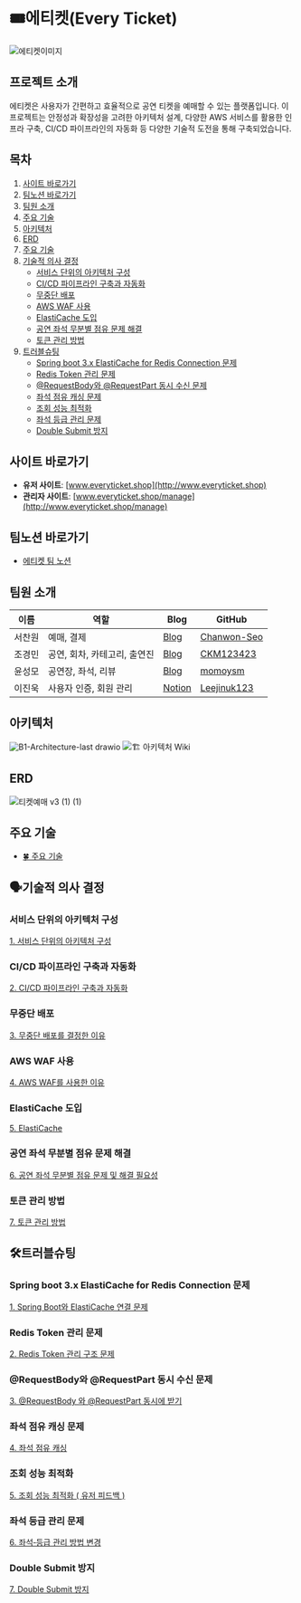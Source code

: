 # 🎟️에티켓(Every Ticket)
![에티켓이미지](https://github.com/user-attachments/assets/34672602-5c6e-4355-9a5e-a0e14ddfa6b1)

## 프로젝트 소개
에티켓은 사용자가 간편하고 효율적으로 공연 티켓을 예매할 수 있는 플랫폼입니다. 이 프로젝트는 안정성과 확장성을 고려한 아키텍처 설계, 다양한 AWS 서비스를 활용한 인프라 구축, CI/CD 파이프라인의 자동화 등 다양한 기술적 도전을 통해 구축되었습니다.

## 목차

1. [사이트 바로가기](#사이트-바로가기)
2. [팀노션 바로가기](#팀노션-바로가기)
3. [팀원 소개](#팀원-소개)
4. [주요 기술](#주요-기술)
5. [아키텍처](#아키텍처)
6. [ERD](#ERD)
7. [주요 기술](#주요-기술)
8. [기술적 의사 결정](#기술적-의사-결정)
    - [서비스 단위의 아키텍처 구성](#서비스-단위의-아키텍처-구성)
    - [CI/CD 파이프라인 구축과 자동화](#cicd-파이프라인-구축과-자동화)
    - [무중단 배포](#무중단-배포)
    - [AWS WAF 사용](#aws-waf-사용)
    - [ElastiCache 도입](#elasticache-도입)
    - [공연 좌석 무분별 점유 문제 해결](#공연-좌석-무분별-점유-문제-해결)
    - [토큰 관리 방법](#토큰-관리-방법)
9. [트러블슈팅](#트러블슈팅)
    - [Spring boot 3.x ElastiCache for Redis Connection 문제](#spring-boot-3x-elasticache-for-redis-connection-문제)
    - [Redis Token 관리 문제](#redis-token-관리-문제)
    - [@RequestBody와 @RequestPart 동시 수신 문제](#requestbody와-requestpart-동시-수신-문제)
    - [좌석 점유 캐싱 문제](#좌석-점유-캐싱-문제)
    - [조회 성능 최적화](#조회-성능-최적화)
    - [좌석 등급 관리 문제](#좌석-등급-관리-문제)
    - [Double Submit 방지](#double-submit-방지)


## 사이트 바로가기
- **유저 사이트**: [www.everyticket.shop](http://www.everyticket.shop)
- **관리자 사이트**: [www.everyticket.shop/manage](http://www.everyticket.shop/manage)

## 팀노션 바로가기
- [에티켓 팀 노션](https://teamsparta.notion.site/everyTicket-91486dd6f1af4dbca95a33ba3bc219b7)
  
## 팀원 소개
| 이름     | 역할                       | Blog                                           | GitHub           |
|----------|----------------------------|------------------------------------------------|------------------|
| 서찬원   | 예매, 결제                 | [Blog](https://scwonn60.tistory.com)           | [Chanwon-Seo](https://github.com/Chanwon-Seo) |
| 조경민   | 공연, 회차, 카테고리, 출연진 | [Blog](https://velog.io/@one_step_than/posts)  | [CKM123423](https://github.com/CKM123423) |
| 윤성모   | 공연장, 좌석, 리뷰           | [Blog](https://velog.io/@momoysm/posts)        | [momoysm](https://github.com/momoysm) |
| 이진욱   | 사용자 인증, 회원 관리       | [Notion](https://leecoding.notion.site)       | [Leejinuk123](https://github.com/Leejinuk123) |

## 아키텍처 
![B1-Architecture-last drawio](https://github.com/user-attachments/assets/74187d81-0140-426b-9076-cf7594fff457)
![🏗 아키텍처 Wiki]([https://github.com/b1-sycls/sycls/wiki/🍀-주요-기술](https://github.com/b1-sycls/sycls/wiki/🏗-아키텍처))

## ERD
![티켓예매 v3 (1) (1)](https://github.com/user-attachments/assets/6ae18336-f0a5-464f-aa63-3928e7fdc600)

## 주요 기술
- [🍀 주요 기술](https://github.com/b1-sycls/sycls/wiki/%F0%9F%8D%80-%EC%A3%BC%EC%9A%94-%EA%B8%B0%EC%88%A0)

## 🗣️기술적 의사 결정

### 서비스 단위의 아키텍처 구성

[1. 서비스 단위의 아키텍처 구성](https://github.com/b1-sycls/sycls/wiki/%EC%84%9C%EB%B9%84%EC%8A%A4-%EB%8B%A8%EC%9C%84%EC%9D%98-%EC%95%84%ED%82%A4%ED%85%8D%EC%B2%98-%EA%B5%AC%EC%84%B1)

### CI/CD 파이프라인 구축과 자동화

[2. CI/CD 파이프라인 구축과 자동화](https://github.com/b1-sycls/sycls/wiki/CI-CD-%ED%8C%8C%EC%9D%B4%ED%94%84%EB%9D%BC%EC%9D%B8-%EA%B5%AC%EC%B6%95%EA%B3%BC-%EC%9E%90%EB%8F%99%ED%99%94)

### 무중단 배포

[3. 무중단 배포를 결정한 이유](https://github.com/b1-sycls/sycls/wiki/%EB%AC%B4%EC%A4%91%EB%8B%A8-%EB%B0%B0%ED%8F%AC%EB%A5%BC-%EA%B2%B0%EC%A0%95%ED%95%9C-%EC%9D%B4%EC%9C%A0)


### AWS WAF 사용

[4. AWS WAF를 사용한 이유](https://github.com/b1-sycls/sycls/wiki/AWS-WAF%EB%A5%BC-%EC%82%AC%EC%9A%A9%ED%95%9C-%EC%9D%B4%EC%9C%A0)

### ElastiCache 도입

[5. ElastiCache](https://github.com/b1-sycls/sycls/wiki/ElastiCache)

### 공연 좌석 무분별 점유 문제 해결

[6. 공연 좌석 무분별 점유 문제 및 해결 필요성](https://github.com/b1-sycls/sycls/wiki/%EA%B3%B5%EC%97%B0-%EC%A2%8C%EC%84%9D-%EB%AC%B4%EB%B6%84%EB%B3%84-%EC%A0%90%EC%9C%A0-%EB%AC%B8%EC%A0%9C-%EB%B0%8F-%ED%95%B4%EA%B2%B0-%ED%95%84%EC%9A%94%EC%84%B1)

### 토큰 관리 방법
[7. 토큰 관리 방법](https://github.com/b1-sycls/sycls/wiki/%ED%86%A0%ED%81%B0-%EA%B4%80%EB%A6%AC-%EB%B0%A9%EB%B2%95)

## 🛠트러블슈팅

### Spring boot 3.x ElastiCache for Redis Connection 문제

[1. Spring Boot와 ElastiCache 연결 문제](https://github.com/b1-sycls/sycls/wiki/Spring-Boot%EC%99%80-ElastiCache-%EC%97%B0%EA%B2%B0-%EB%AC%B8%EC%A0%9C)

### Redis Token 관리 문제

[2. Redis Token 관리 구조 문제](https://github.com/b1-sycls/sycls/wiki/Redis-Token-%EA%B4%80%EB%A6%AC-%EA%B5%AC%EC%A1%B0-%EB%AC%B8%EC%A0%9C)

### @RequestBody와 @RequestPart 동시 수신 문제

[3. @RequestBody 와 @RequestPart 동시에 받기](https://github.com/b1-sycls/sycls/wiki/@RequestBody-%EC%99%80-@RequestPart-%EB%8F%99%EC%8B%9C%EC%97%90-%EB%B0%9B%EA%B8%B0)

### 좌석 점유 캐싱 문제

[4. 좌석 점유 캐싱](https://github.com/b1-sycls/sycls/wiki/%EC%A2%8C%EC%84%9D-%EC%A0%90%EC%9C%A0-%EC%BA%90%EC%8B%B1)

### 조회 성능 최적화

[5. 조회 성능 최적화 ( 유저 피드백 )](https://github.com/b1-sycls/sycls/wiki/5.-%EC%A1%B0%ED%9A%8C-%EC%84%B1%EB%8A%A5-%EC%B5%9C%EC%A0%81%ED%99%94-(-%EC%9C%A0%EC%A0%80-%ED%94%BC%EB%93%9C%EB%B0%B1-))

### 좌석 등급 관리 문제

[6. 좌석‐등급 관리 방법 변경](https://github.com/b1-sycls/sycls/wiki/%EC%A2%8C%EC%84%9D%E2%80%90%EB%93%B1%EA%B8%89-%EA%B4%80%EB%A6%AC-%EB%B0%A9%EB%B2%95-%EB%B3%80%EA%B2%BD)

### Double Submit 방지

[7. Double Submit 방지](https://github.com/b1-sycls/sycls/wiki/Double-Submit-%EB%B0%A9%EC%A7%80)
